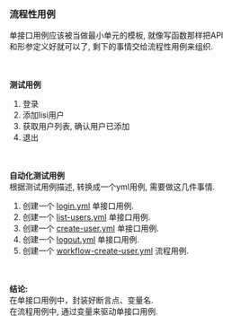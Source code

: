 ### 流程性用例  
单接口用例应该被当做最小单元的模板, 就像写函数那样把API  
和形参定义好就可以了, 剩下的事情交给流程性用例来组织.  

&nbsp;  
&nbsp;  
**测试用例**

1. 登录
2. 添加lisi用户
3. 获取用户列表, 确认用户已添加
4. 退出


&nbsp;  
&nbsp;  
**自动化测试用例**  
根据测试用例描述, 转换成一个yml用例, 需要做这几件事情.  

1. 创建一个 [login.yml](./login.yml) 单接口用例.  
2. 创建一个 [list-users.yml](./list-users.yml) 单接口用例.
3. 创建一个 [create-user.yml](./create-user.yml) 单接口用例.  
4. 创建一个 [logout.yml](./logout.yml) 单接口用例.  
5. 创建一个 [workflow-create-user.yml](./workflow-create-user.yml) 流程用例.   


&nbsp;  
&nbsp;  
**结论:**   
在单接口用例中，封装好断言点、变量名.  
在流程用例中, 通过变量来驱动单接口用例.  

